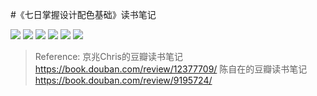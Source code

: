 #《七日掌握设计配色基础》读书笔记

![](https://mmbiz.qpic.cn/mmbiz_png/DtXMOMzhHRePHFibkKI8cbaGQwSmLprS30icNiaYa83R94vpBSm5wjQGz24yI2JLdJmmPoQpkiciclmicz1W5fG1SicBg/640?wx_fmt=png&wxfrom=5&wx_lazy=1&wx_co=1)
 ![](https://mmbiz.qpic.cn/mmbiz_png/DtXMOMzhHRePHFibkKI8cbaGQwSmLprS3gzkdR9phMibm5w7QAYAeuyuwT63aib6XEVXkyCvFjMwvSqVXC3WVCUfA/640?wx_fmt=png&wxfrom=5&wx_lazy=1&wx_co=1)
 ![](https://mmbiz.qpic.cn/mmbiz_png/DtXMOMzhHRePHFibkKI8cbaGQwSmLprS30GV3Zriavz5RLMt67wgR9GEqU56UQFhUfWSDbiakLN0KzNqG8ibiaKTHvA/640?wx_fmt=png&wxfrom=5&wx_lazy=1&wx_co=1)
 ![](https://mmbiz.qpic.cn/mmbiz_png/DtXMOMzhHRePHFibkKI8cbaGQwSmLprS3cqFBrIMtkcjGauB4Kqfw6Gdef77eb41VvJ9oDY1iaczJyia9h8ibY17Bw/640?wx_fmt=png&wxfrom=5&wx_lazy=1&wx_co=1)
 ![](https://mmbiz.qpic.cn/mmbiz_png/DtXMOMzhHRePHFibkKI8cbaGQwSmLprS3bj9iabtsSyNnHtxAWJe4jDqqMp8QEgQ967ZD8LkpYVVkicWxyAIL9UZw/640?wx_fmt=png&wxfrom=5&wx_lazy=1&wx_co=1)
 ![](https://mmbiz.qpic.cn/mmbiz_png/DtXMOMzhHRePHFibkKI8cbaGQwSmLprS3Qa1nicEVQkePh5d0hEtSc5PavnLrm7lam6BkdHjbRfxkIg3ddTrVeAA/640?wx_fmt=png&wxfrom=5&wx_lazy=1&wx_co=1)

> Reference:
京兆Chris的豆瓣读书笔记
https://book.douban.com/review/12377709/
陈自在的豆瓣读书笔记
https://book.douban.com/review/9195724/
